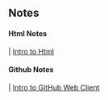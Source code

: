 Notes
-----
#### Html Notes
| [Intro to Html](html_notes/markdown/intro.md)
#### Github Notes
| [Intro to GitHub Web Client](git-github_notes/markdown/intro.md)
